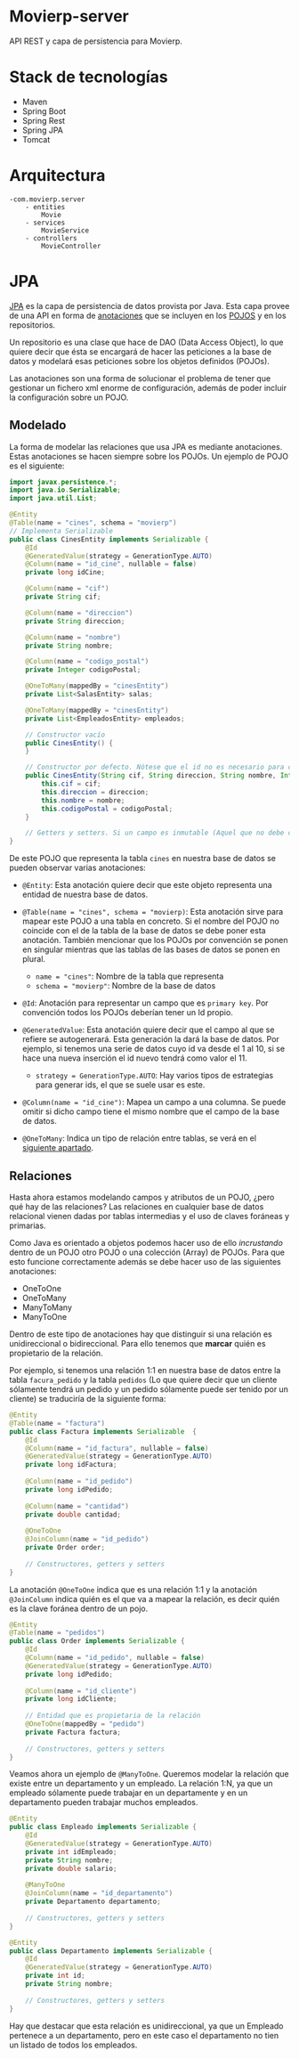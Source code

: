 # Movierp-server

API REST y capa de persistencia para Movierp.

# Stack de tecnologías

* Maven
* Spring Boot
* Spring Rest
* Spring JPA
* Tomcat

# Arquitectura

```
-com.movierp.server
    - entities
        Movie
    - services
        MovieService
    - controllers
        MovieController
```

# JPA

[JPA](https://docs.oracle.com/javaee/6/tutorial/doc/bnbpz.html) es la capa de persistencia de datos provista por Java. Esta capa provee de una API en forma de [anotaciones](https://docs.oracle.com/javase/tutorial/java/annotations/) que se incluyen en los [POJOS](https://en.wikipedia.org/wiki/Plain_Old_Java_Object) y en los repositorios.

Un repositorio es una clase que hace de DAO (Data Access Object), lo que quiere decir que ésta se encargará de hacer las peticiones a la base de datos y modelará esas peticiones sobre los objetos definidos (POJOs).

Las anotaciones son una forma de solucionar el problema de tener que gestionar un fichero xml enorme de configuración, además de poder incluir la configuración sobre un POJO. 

## Modelado

La forma de modelar las relaciones que usa JPA es mediante anotaciones. Estas anotaciones se hacen siempre sobre los POJOs. Un ejemplo de POJO es el siguiente:

```java
import javax.persistence.*;
import java.io.Serializable;
import java.util.List;

@Entity
@Table(name = "cines", schema = "movierp")
// Implementa Serializable
public class CinesEntity implements Serializable {
    @Id
    @GeneratedValue(strategy = GenerationType.AUTO)
    @Column(name = "id_cine", nullable = false)
    private long idCine;

    @Column(name = "cif")
    private String cif;

    @Column(name = "direccion")
    private String direccion;

    @Column(name = "nombre")
    private String nombre;

    @Column(name = "codigo_postal")
    private Integer codigoPostal;

    @OneToMany(mappedBy = "cinesEntity")
    private List<SalasEntity> salas;

    @OneToMany(mappedBy = "cinesEntity")
    private List<EmpleadosEntity> empleados;

    // Constructor vacío
    public CinesEntity() {
    }

    // Constructor por defecto. Nótese que el id no es necesario para construir un objeto, ya que éste se autogenera.
    public CinesEntity(String cif, String direccion, String nombre, Integer codigoPostal) {
        this.cif = cif;
        this.direccion = direccion;
        this.nombre = nombre;
        this.codigoPostal = codigoPostal;
    }

    // Getters y setters. Si un campo es inmutable (Aquel que no debe cambiar, como por ejemplo un id) no debe tener setter, solo getter. 
}
```

De este POJO que representa la tabla `cines` en nuestra base de datos se pueden observar varias anotaciones:

* `@Entity`: Esta anotación quiere decir que este objeto representa una entidad de nuestra base de datos.
* `@Table(name = "cines", schema = "movierp)`: Esta anotación sirve para mapear este POJO a una tabla en concreto. Si el nombre del POJO no coincide con el de la tabla de la base de datos se debe poner esta anotación. También mencionar que los POJOs por convención se ponen en singular mientras que las tablas de las bases de datos se ponen en plural.

    * `name = "cines"`: Nombre de la tabla que representa
    * `schema = "movierp"`: Nombre de la base de datos
* `@Id`: Anotación para representar un campo que es `primary key`. Por convención todos los POJOs deberían tener un Id propio.
* `@GeneratedValue`: Esta anotación quiere decir que el campo al que se refiere se autogenerará. Esta generación la dará la base de datos. Por ejemplo, si tenemos una serie de datos cuyo id va desde el 1 al 10, si se hace una nueva inserción el id nuevo tendrá como valor el 11.
    * `strategy = GenerationType.AUTO`: Hay varios tipos de estrategias para generar ids, el que se suele usar es este.
* `@Column(name = "id_cine")`: Mapea un campo a una columna. Se puede omitir si dicho campo tiene el mismo nombre que el campo de la base de datos.
* `@OneToMany`: Indica un tipo de relación entre tablas, se verá en el [siguiente apartado](#relaciones).

## Relaciones

Hasta ahora estamos modelando campos y atributos de un POJO, ¿pero qué hay de las relaciones? Las relaciones en cualquier base de datos relacional vienen dadas por tablas intermedias y el uso de claves foráneas y primarias. 

Como Java es orientado a objetos podemos hacer uso de ello _incrustando_ dentro de un POJO otro POJO o una colección (Array) de POJOs. Para que esto funcione correctamente además se debe hacer uso de las siguientes anotaciones:
 
* OneToOne
* OneToMany
* ManyToMany
* ManyToOne
 
Dentro de este tipo de anotaciones hay que distinguir si una relación es unidireccional o bidireccional. Para ello tenemos que __marcar__ quién es propietario de la relación. 
 
Por ejemplo, si tenemos una relación 1:1 en nuestra base de datos entre la tabla `facura_pedido` y la tabla `pedidos` (Lo que quiere decir que un cliente sólamente tendrá un pedido y un pedido sólamente puede ser tenido por un cliente) se traduciría de la siguiente forma:
 
```java
@Entity
@Table(name = "factura") 
public class Factura implements Serializable  {
    @Id 
    @Column(name = "id_factura", nullable = false)
    @GeneratedValue(strategy = GenerationType.AUTO)
    private long idFactura;
    
    @Column(name = "id_pedido")
    private long idPedido;
    
    @Column(name = "cantidad")
    private double cantidad;
    
    @OneToOne
    @JoinColumn(name = "id_pedido") 
    private Order order;
    
    // Constructores, getters y setters
}
```
 
La anotación `@OneToOne` indica que es una relación 1:1 y la anotación `@JoinColumn` indica  quién es el que va a mapear la relación, es decir quién es la clave foránea dentro de un pojo.
 
```java
@Entity
@Table(name = "pedidos") 
public class Order implements Serializable {
    @Id 
    @Column(name = "id_pedido", nullable = false)
    @GeneratedValue(strategy = GenerationType.AUTO)
    private long idPedido;
    
    @Column(name = "id_cliente")
    private long idCliente;
    
    // Entidad que es propietaria de la relación
    @OneToOne(mappedBy = "pedido")
    private Factura factura;       
    
    // Constructores, getters y setters
}
```
 
Veamos ahora un ejemplo de `@ManyToOne`. Queremos modelar la relación que existe entre un departamento y un empleado. La relación 1:N, ya que un empleado sólamente puede trabajar en un departamente y en un departamento pueden trabajar muchos empleados.
 
```java
@Entity
public class Empleado implements Serializable {
    @Id
    @GeneratedValue(strategy = GenerationType.AUTO) 	
    private int idEmpleado;
    private String nombre;
    private double salario;
    
    @ManyToOne
    @JoinColumn(name = "id_departamento")
    private Departamento departamento;
    
    // Constructores, getters y setters
}
```

```java
@Entity
public class Departamento implements Serializable {
    @Id 
    @GeneratedValue(strategy = GenerationType.AUTO)
    private int id;
    private String nombre;
 
    // Constructores, getters y setters
}
```

Hay que destacar que esta relación es unidireccional, ya que un Empleado pertenece a un departamento, pero en este caso el departamento no tien un listado de todos los empleados.